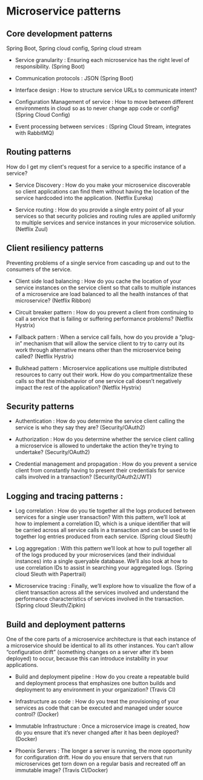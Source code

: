 # Microservice patterns

## Core development patterns

Spring Boot, Spring cloud config, Spring cloud stream

-  Service granularity : Ensuring each microservice has the right level of responsibility. (Spring Boot)

-  Communication protocols : JSON (Spring Boot)

-  Interface design : How to structure service URLs to communicate intent?

-  Configuration Management of service : How to move between different environments in cloud so as to never change app 
                                        code or config? (Spring Cloud Config)

-  Event processing between services : (Spring Cloud Stream, integrates with RabbitMQ)
    
## Routing patterns

How do I get my client's request for a service to a specific instance of a service?

-  Service Discovery : How do you make your microservice discoverable so client applications can find them without 
        having the location of the service hardcoded into the application. (Netflix Eureka)

-  Service routing : How do you provide a single entry point of all your services so that security policies and routing 
                     rules are applied uniformly to multiple services and service instances in your microservice 
                     solution. (Netflix Zuul)
    
## Client resiliency patterns

Preventing problems of a single service from cascading up and out to the consumers of the service.

- Client side load balancing :  How do you cache the location of your service instances on the service client so that 
    calls to multiple instances of a microservice are load balanced to all the health instances of that microservice? 
    (Netflix Ribbon)

- Circuit breaker pattern : How do you prevent a client from continuing to call a service that is failing or suffering 
        performance problems? (Netflix Hystrix)

- Fallback pattern : When a service call fails, how do you provide a “plug-in” mechanism that will allow the service 
    client to try to carry out its work through alternative means other than the microservice being called? 
    (Netflix Hystrix)

- Bulkhead pattern : Microservice applications use multiple distributed resources to carry out their work. How do you 
    compartmentalize these calls so that the misbehavior of one service call doesn’t negatively impact the rest of the 
    application? (Netflix Hystrix)
  
## Security patterns

- Authentication : How do you determine the service client calling the service is who they say they are? 
    (Security/OAuth2)

- Authorization : How do you determine whether the service client calling a microservice is allowed to undertake the 
    action they’re trying to undertake? (Security/OAuth2)
    
- Credential management and propagation : How do you prevent a service client from constantly having to present their 
    credentials for service calls involved in a transaction? (Security/OAuth2/JWT)

## Logging and tracing patterns : 

- Log correlation : How do you tie together all the logs produced between services for a single user transaction? With 
    this pattern, we’ll look at how to implement a correlation ID, which is a unique identifier that will be carried 
    across all service calls in a transaction and can be used to tie together log entries produced from each service. 
    (Spring cloud Sleuth)

- Log aggregation : With this pattern we’ll look at how to pull together all of the logs produced by your microservices 
    (and their individual instances) into a single queryable database. We’ll also look at how to use correlation IDs to 
    assist in searching your aggregated logs. (Spring cloud Sleuth with Papertrail)

- Microservice tracing : Finally, we’ll explore how to visualize the flow of a client transaction across all the 
    services involved and understand the performance characteristics of services involved in the transaction. 
    (Spring cloud Sleuth/Zipkin)

## Build and deployment patterns

One of the core parts of a microservice architecture is that each instance of a microservice should be identical to all 
    its other instances. You can’t allow “configuration drift” (something changes on a server after it’s been deployed) 
    to occur, because this can introduce instability in your applications.

- Build and deployment pipeline : How do you create a repeatable build and deployment process that emphasizes one button
    builds and deployment to any environment in your organization? (Travis CI)

- Infrastructure as code : How do you treat the provisioning of your services as code that can be executed and managed 
    under source control? (Docker)

- Immutable Infrastructure : Once a microservice image is created, how do you ensure that it’s never changed after it 
    has been deployed? (Docker)

- Phoenix Servers : The longer a server is running, the more opportunity for configuration drift. How do you ensure that
    servers that run microservices get torn down on a regular basis and recreated off an immutable image? 
    (Travis CI/Docker)
